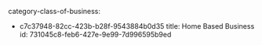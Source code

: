 category-class-of-business:
  - c7c37948-82cc-423b-b28f-9543884b0d35
title: Home Based Business
id: 731045c8-feb6-427e-9e99-7d996595b9ed
